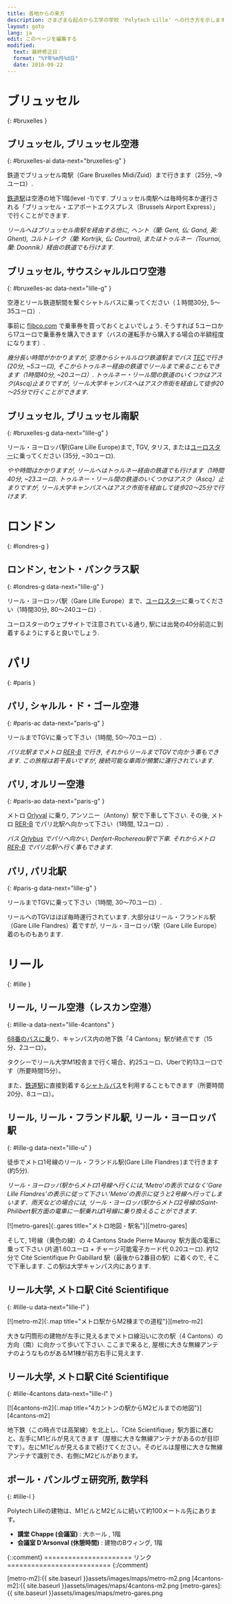 ```yaml
---
title: 各地からの来方
description: さまざまな起点から工学の学校 'Polytech Lille' への行き方を示します
layout: goto
lang: ja
edit: このページを編集する
modified:
  text: 最終修正日：
  format: "%Y年%m月%d日"
  date: 2016-09-22
---
```


# <i class="cityicon-bruxelles"></i> ブリュッセル
{: #bruxelles }

## ブリュッセル, <i class="icon-flight"></i> ブリュッセル空港
{: #bruxelles-ai data-next="bruxelles-g" }

鉄道でブリュッセル南駅（Gare Bruxelles Midi/Zuid）まで行きます（25分, ~9ユーロ）.

[鉄道駅][brussels airport train station]は空港の地下1階(level -1)です. ブリュッセル南駅へは毎時何本か運行される「ブリュッセル・エアポートエクスプレス（Brussels Airport Express）」で行くことができます.

_リールへはブリュッセル南駅を経由する他に, ヘント（蘭: Gent, 仏: Gand, 英: Ghent), コルトレイク（蘭: Kortrijk, 仏: Courtrai), またはトゥルネー（Tournai, 蘭: Doonnik）経由の鉄道でも行けます._


## ブリュッセル, <i class="icon-flight"></i> サウスシャルルロワ空港
{: #bruxelles-ac data-next="lille-g" }

空港とリール鉄道駅間を繋ぐシャトルバスに乗ってください（１時間30分, 5～35ユーロ）.

事前に [flibco.com] で乗車券を買っておくとよいでしょう. そうすれば 5ユーロから17ユーロで乗車券を購入できます（バスの運転手から購入する場合の半額程度になります）.

_幾分長い時間がかかりますが, 空港からシャルルロワ鉄道駅までバス [TEC]で行き (20分, ~5ユーロ),
 そこからトゥルネー経由の鉄道でリールまで来ることもできます（1時間40分, ~20ユーロ）.
 トゥルネー・リール間の鉄道のいくつかはアスク(Ascq)止まりですが, リール大学キャンパスへはアスク市街を経由して徒歩20～25分で行くことができます._

## ブリュッセル, <i class="icon-train"></i> ブリュッセル南駅
{: #bruxelles-g data-next="lille-g" }

リール・ヨーロッパ駅(Gare Lille Europe)まで, TGV, タリス, または[ユーロスター][Eurostar]に乗ってください (35分, ~30ユーロ).

_やや時間はかかりますが, リールへはトゥルネー経由の鉄道でも行けます（1時間40分, ~23ユーロ). トゥルネー・リール間の鉄道のいくつかはアスク（Ascq）止まりですが, リール大学キャンパスへはアスク市街を経由して徒歩20～25分で行けます._

# <i class="cityicon-london"></i> ロンドン
{: #londres-g }

## ロンドン, <i class="icon-train"></i> セント・パンクラス駅
{: #londres-g data-next="lille-g" }

リール・ヨーロッパ駅（Gare Lille Europe）まで、[ユーロスター][Eurostar]に乗ってください（1時間30分, 80～240ユーロ）.

ユーロスターのウェブサイトで注意されている通り, 駅には出発の40分前迄に到着するようにすると良いでしょう.

# <i class="cityicon-paris"></i> パリ
{: #paris }

## パリ, <i class="icon-flight"></i> シャルル・ド・ゴール空港
{: #paris-ac data-next="paris-g" }

リールまでTGVに乗って下さい（1時間, 50～70ユーロ）.

_パリ北駅までメトロ [RER-B] で行き, それからリールまでTGVで向かう事もできます. この旅程は若干長いですが, 接続可能な車両が頻繁に運行されています._

## パリ, <i class="icon-flight"></i> オルリー空港
{: #paris-ao data-next="paris-g" }

メトロ [Orlyval] に乗り, アンソニー（Antony）駅で下車して下さい. その後, メトロ [RER-B] でパリ北駅へ向かって下さい（1時間, 12ユーロ）.

_バス [Orlybus] でパリへ向かい, Denfert-Rochereau駅で下車. それからメトロ [RER-B] でパリ北駅へ行く事もできます._

## パリ, <i class="icon-train"></i> パリ北駅
{: #paris-g data-next="lille-g" }

リールまでTGVに乗って下さい（1時間, 30～70ユーロ）.

リールへのTGVはほぼ毎時運行されています. 大部分はリール・フランドル駅（Gare Lille Flandres）着ですが, リール・ヨーロッパ駅（Gare Lille Europe）着のものもあります.

# <i class="cityicon-lille"></i> リール
{: #lille }

## リール, <i class="icon-flight"></i> リール空港（レスカン空港）
{: #lille-a data-next="lille-4cantons" }

[68番のバスに乗][lille airport bus]り、キャンパス内の地下鉄「4 Cantons」駅が終点です（15分、2ユーロ）。

タクシーでリール大学M1校舎まで行く場合、約25ユーロ、Uberで約13ユーロです（所要時間15分）。

また、[鉄道駅](#lille-g)に直接到着する[シャトルバス][lille airport shuttle]を利用することもできます（所要時間20分、8ユーロ）。

## リール, <i class="icon-train"></i> リール・フランドル駅, リール・ヨーロッパ駅
{: #lille-g data-next="lille-u" }

徒歩でメトロ1号線のリール・フランドル駅(Gare Lille Flandres )まで行きます (約5分).

_リール・ヨーロッパ駅からメトロ1号線へ行くには,‘Metro’の表示ではなく‘Gare Lille Flandres’の表示に従って下さい.‘Metro’の表示に従うと2号線へ行ってしまいます．雨天などの場合には, リール・ヨーロッパ駅からメトロ2号線のSaint-Philibert駅方面の電車に一駅乗れば1号線に乗り換えることができます._

[![metro-gares]{:.gares title="メトロ地図 - 駅名"}][metro-gares]

そして, 1号線（黄色の線）の 4 Cantons Stade Pierre Mauroy  駅方面の電車に乗って下さい (片道1.60ユーロ + チャージ可能電子カード代 0.20ユーロ).
約12分で Cité Scientifique Pr Gabillard 駅（最後から2番目の駅）に着くので, そこで下車します. この駅は大学キャンパス内にあります.

## リール大学, <i class="icon-lille-metro"></i> メトロ駅 Cité Scientifique
{: #lille-u data-next="lille-l" }

[![metro-m2]{:.map title="メトロ駅からM2棟までの道程"}][metro-m2]

大きな円筒形の建物が左手に見えるまでメトロ線沿いに次の駅（4 Cantons）の方向（南）に向かって歩いて下さい. ここまで来ると, 屋根に大きな無線アンテナのようなものがあるM1棟が前方右手に見えます.

## リール大学, <i class="icon-lille-metro"></i> メトロ駅 Cité Scientifique
{: #lille-4cantons data-next="lille-l" }

[![4cantons-m2]{:.map title="4カントンの駅からM2ビルまでの地図"}][4cantons-m2]

地下鉄（この時点では高架線）を北上し、「Cité Scientifique」駅方面に進むと、左手にM1ビルが見えてきます（屋根に大きな無線アンテナがあるのが目印です）。左にM1ビルが見えるまで続けてください。そのビルは屋根に大きな無線アンテナで識別でき、右側にM2ビルがあります。

## ポール・パンルヴェ研究所, 数学科
{: #lille-l }

Polytech Lilleの建物は、M1ビルとM2ビルに続いて約100メートル先にあります。

- **講堂 Chappe (会議室)** : 大ホール , 1階
- **会議室 D'Arsonval (休憩時間)** :  建物のBウィング,  1階

{::comment}
====================== リンク ==========================
{:/comment}

[brussels airport train station]:http://www.brusselsairport.be/en/passngr/to_from_brussels_airport/train/

[flibco.com]:https://www.flibco.com/en
[TEC]:https://www.infotec.be/fr-be/medeplacer/horaires/ligne.aspx?ligne=CA

[Eurostar]:http://www.eurostar.com/uk-en

[Orlyval]:https://www.orlyval.com/en
[RER-B]:https://www.transilien.com/lignes/rer-trains/rer-B
[Orlybus]:http://www.ratp.fr/en/ratp/r_61848/orlybus/

[lille airport shuttle]:http://www.lille.aeroport.fr/acceder-a-l-aeroport/navette/
[lille airport bus]:https://www.ilevia.fr/cms/institutionnel/se-deplacer/vers-laeroport/

[metro-m2]:{{ site.baseurl }}assets/images/maps/metro-m2.png
[4cantons-m2]:{{ site.baseurl }}assets/images/maps/4cantons-m2.png
[metro-gares]:{{ site.baseurl }}assets/images/maps/metro-gares.png
